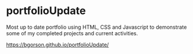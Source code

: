 # portfolioUpdate
Most up to date portfolio using HTML, CSS and Javascript to demonstrate some of my completed projects and current activities. 


https://bgorson.github.io/portfolioUpdate/
